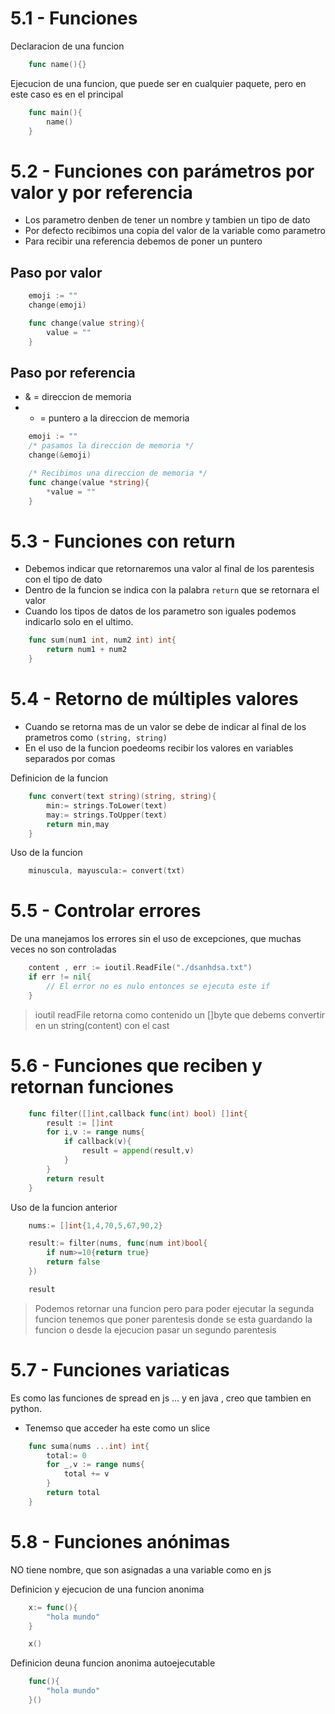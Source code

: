 # 5.1 - Funciones

Declaracion de una funcion
```go
    func name(){}
```
Ejecucion de una funcion, que puede ser en cualquier paquete, pero en este caso es en el principal

```go
    func main(){
        name()
    }
```

# 5.2 - Funciones con parámetros por valor y por referencia

- Los parametro denben de tener un nombre y tambien un tipo de dato
- Por defecto recibimos una copia del valor de la variable como parametro
- Para recibir una referencia debemos de poner un puntero

## Paso por valor
```go
    emoji := ""
    change(emoji)

    func change(value string){
        value = ""
    }
```

## Paso por referencia
- & = direccion de memoria
- * = puntero a la direccion de memoria
```go
    emoji := ""
    /* pasamos la direccion de memoria */
    change(&emoji)

    /* Recibimos una direccion de memoria */
    func change(value *string){
        *value = ""
    }
```

# 5.3 - Funciones con return

- Debemos indicar que retornaremos una valor al final de los parentesis con el tipo de dato
- Dentro de la funcion se indica con la palabra `return` que se retornara el valor
- Cuando los tipos de datos de los parametro son iguales podemos indicarlo solo en el ultimo.

```go
    func sum(num1 int, num2 int) int{   
        return num1 + num2
    }
```

# 5.4 - Retorno de múltiples valores

- Cuando se retorna mas de un valor se debe de indicar al final de los prametros como `(string, string)`
- En el uso de la funcion poedeoms recibir los valores en variables separados por comas


Definicion de la funcion
```go
    func convert(text string)(string, string){
        min:= strings.ToLower(text)
        may:= strings.ToUpper(text)
        return min,may
    }
```

Uso de la funcion
```go
    minuscula, mayuscula:= convert(txt)
```

# 5.5 - Controlar errores

De una manejamos los errores sin el uso de excepciones, que muchas veces no son controladas

```go
    content , err := ioutil.ReadFile("./dsanhdsa.txt")
    if err != nil{
        // El error no es nulo entonces se ejecuta este if 
    }
```
> ioutil readFile retorna como contenido un []byte que debems convertir en un string(content) con el cast

# 5.6 - Funciones que reciben y retornan funciones

```go
    func filter([]int,callback func(int) bool) []int{
        result := []int
        for i,v := range nums{
            if callback(v){
                result = append(result,v)
            }
        }
        return result
    }
```

Uso de la funcion anterior 
```go
    nums:= []int{1,4,70,5,67,90,2}

    result:= filter(nums, func(num int)bool{
        if num>=10{return true}
        return false
    })

    result
```
> Podemos retornar una funcion pero para poder ejecutar la segunda funcion tenemos que poner parentesis donde se esta guardando la funcion o desde la ejecucion pasar un segundo parentesis

# 5.7 - Funciones variaticas

Es como las funciones de spread en js ... y en java , creo que tambien en python.

- Tenemso que acceder ha este como un slice

```go
    func suma(nums ...int) int{
        total:= 0 
        for _,v := range nums{
            total += v
        }
        return total
    }
```

# 5.8 - Funciones anónimas

NO tiene nombre, que son asignadas a una variable como en js

Definicion y ejecucion de una funcion anonima
```go
    x:= func(){
        "hola mundo"
    }

    x()
```
Definicion deuna funcion anonima autoejecutable

```go
    func(){
        "hola mundo"
    }() 
```